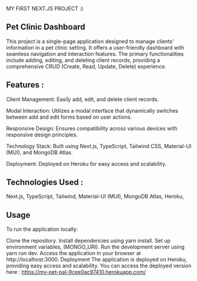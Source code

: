 MY FIRST NEXT.JS PROJECT :) 


Pet Clinic Dashboard
-
This project is a single-page application designed to manage clients' information in a pet clinic setting. It offers a user-friendly dashboard with seamless navigation and interaction features. The primary functionalities include adding, editing, and deleting client records, providing a comprehensive CRUD (Create, Read, Update, Delete) experience.

Features : 
-
Client Management: Easily add, edit, and delete client records.

Modal Interaction: Utilizes a modal interface that dynamically switches between add and edit forms based on user actions.

Responsive Design: Ensures compatibility across various devices with responsive design principles.

Technology Stack: Built using Next.js, TypeScript, Tailwind CSS, Material-UI (MUI), and MongoDB Atlas.

Deployment: Deployed on Heroku for easy access and scalability.

Technologies Used : 
-
Next.js,
TypeScript,
Tailwind,
Material-UI (MUI),
MongoDB Atlas,
Heroku,

Usage
-
To run the application locally:

Clone the repository.
Install dependencies using yarn install.
Set up environment variables, (MONGO_URI).
Run the development server using yarn run dev.
Access the application in your browser at http://localhost:3000.
Deployment
The application is deployed on Heroku, providing easy access and scalability. You can access the deployed version here : https://my-pet-pal-9cee0ac97410.herokuapp.com/
